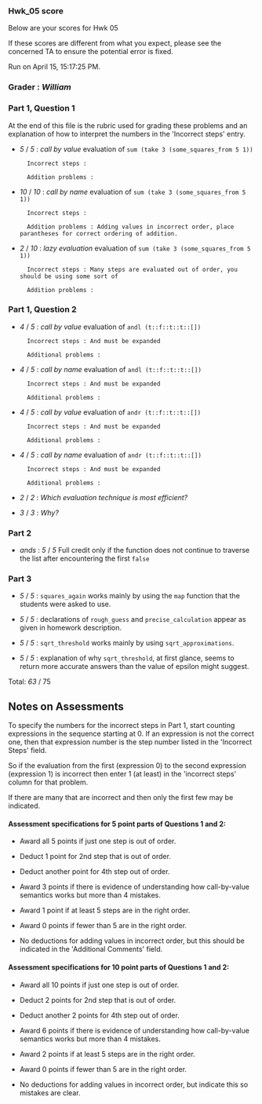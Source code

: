 ### Hwk_05 score

Below are your scores for Hwk 05

If these scores are different from what you expect, please see the concerned TA to ensure the potential error is fixed.

Run on April 15, 15:17:25 PM.

### Grader : _William_ 

### Part 1, Question 1

At the end of this file is the rubric used for grading these problems and an explanation of how to interpret the numbers in the 'Incorrect steps' entry.

+ _5_ /  _5_ : _call by value_ evaluation of ``sum (take 3 (some_squares_from 5 1))``

		Incorrect steps :  

		Addition problems :  



+ _10_ /  _10_ : _call by name_ evaluation of ``sum (take 3 (some_squares_from 5 1))``

		Incorrect steps :  

		Addition problems : Adding values in incorrect order, place parantheses for correct ordering of addition. 



+ _2_ /  _10_ : _lazy evaluation_ evaluation of ``sum (take 3 (some_squares_from 5 1))``

		Incorrect steps : Many steps are evaluated out of order, you should be using some sort of  

		Addition problems :  



### Part 1, Question 2

+ _4_ /  _5_ : _call by value_ evaluation of ``andl (t::f::t::t::[])``

		Incorrect steps : And must be expanded 

		Additional problems :  



+ _4_ /  _5_ : _call by name_ evaluation of ``andl (t::f::t::t::[])``

		Incorrect steps : And must be expanded 

		Additional problems :  



+ _4_ /  _5_ : _call by value_ evaluation of ``andr (t::f::t::t::[])``

		Incorrect steps : And must be expanded 

		Additional problems :  



+ _4_ /  _5_ : _call by name_ evaluation of ``andr (t::f::t::t::[])``

		Incorrect steps : And must be expanded 

		Additional problems :  



+ _2_ / _2_ : _Which evaluation technique is most efficient?_ 


+ _3_ / _3_ : _Why?_ 


### Part 2
 + _ands_ : _5_ / _5_  Full credit only if the function does not continue to traverse the list after encountering the first ``false``

### Part 3


 + _5_ / _5_ : ``squares_again`` works mainly by using the ``map`` function that the students were asked to use.

 + _5_ / _5_ : declarations of ``rough_guess`` and ``precise_calculation`` appear as given in homework description.

 + _5_ / _5_ : ``sqrt_threshold`` works mainly by using ``sqrt_approximations``.

 + _5_ / _5_ : explanation of why ``sqrt_threshold``, at first glance, seems to return more accurate answers than the value of epsilon might suggest.

Total: _63_ / 75 



## Notes on Assessments

To specify the numbers for the incorrect steps in Part 1, start counting expressions in the sequence starting at 0.  If an expression is not the correct one, then that expression number is the step number listed in the 'Incorrect Steps' field.

So if the evaluation from the first (expression 0) to the second expression (expression 1) is incorrect then enter 1 (at least) in the 'incorrect steps' column for that problem.

If there are many that are incorrect and then only the first few may be indicated.

#### Assessment specifications for 5 point parts of Questions 1 and 2:

+ Award all 5 points if just one step is out of order.

+ Deduct 1 point for 2nd step that is out of order.

+ Deduct another point for 4th step out of order.

+ Award 3 points if there is evidence of understanding how call-by-value semantics works but more than 4 mistakes.

+ Award 1 point if at least 5 steps are in the right order.

+ Award 0 points if fewer than 5 are in the right order.

+ No deductions for adding values in incorrect order, but this should be indicated in the 'Additional Comments' field.

#### Assessment specifications for 10 point parts of Questions 1 and 2:

+ Award all 10 points if just one step is out of order.

+ Deduct 2 points for 2nd step that is out of order.

+ Deduct another 2 points for 4th step out of order.

+ Award 6 points if there is evidence of understanding how call-by-value semantics works but more than 4 mistakes.

+ Award 2 points if at least 5 steps are in the right order.

+ Award 0 points if fewer than 5 are in the right order.

+ No deductions for adding values in incorrect order, but indicate this so mistakes are clear.

